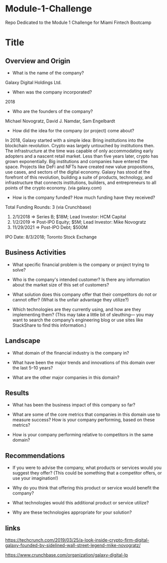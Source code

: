 # Module-1-Challenge
Repo Dedicated to the Module 1 Challenge for Miami Fintech Bootcamp

# Title

## Overview and Origin

* What is the name of the company?

Galaxy Digital Holdings Ltd. 

* When was the company incorporated?

2018

* Who are the founders of the company?

Michael Novogratz, David J. Namdar, Sam Engelbardt

* How did the idea for the company (or project) come about?

In 2018, Galaxy started with a simple idea: Bring institutions into the blockchain revolution. Crypto was largely untouched by institutions then. The infrastructure at the time was capable of only accommodating early adopters and a nascent retail market. Less than five years later, crypto has grown exponentially. Big institutions and companies have entered the space. Projects like DeFi and NFTs have created new value propositions, use cases, and sectors of the digital economy. Galaxy has stood at the forefront of this revolution, building a suite of products, technology, and infrastructure that connects institutions, builders, and entrepreneurs to all points of the crypto economy. (via galaxy.com)

* How is the company funded? How much funding have they received?

Total Funding Rounds: 3 (via Crunchbase)
1. 2/1/2018 => Series B; $18M; Lead Investor: HCM Capital
2. 1/2/2019 => Post-IPO Equity; $5M; Lead Investor: Mike Novogratz
3. 11/29/2021 => Post-IPO Debt; $500M

IPO Date: 8/3/2018; Toronto Stock Exchange

## Business Activities

* What specific financial problem is the company or project trying to solve?

* Who is the company's intended customer?  Is there any information about the market size of this set of customers?

* What solution does this company offer that their competitors do not or cannot offer? (What is the unfair advantage they utilize?)

* Which technologies are they currently using, and how are they implementing them? (This may take a little bit of sleuthing–– you may want to search the company’s engineering blog or use sites like StackShare to find this information.)


## Landscape

* What domain of the financial industry is the company in?

* What have been the major trends and innovations of this domain over the last 5–10 years?

* What are the other major companies in this domain?


## Results

* What has been the business impact of this company so far?

* What are some of the core metrics that companies in this domain use to measure success? How is your company performing, based on these metrics?

* How is your company performing relative to competitors in the same domain?


## Recommendations

* If you were to advise the company, what products or services would you suggest they offer? (This could be something that a competitor offers, or use your imagination!)

* Why do you think that offering this product or service would benefit the company?

* What technologies would this additional product or service utilize?

* Why are these technologies appropriate for your solution?

## links

https://techcrunch.com/2019/03/25/a-look-inside-crypto-firm-digital-galaxy-founded-by-sidelined-wall-street-legend-mike-novogratz/

https://www.crunchbase.com/organization/galaxy-digital-lp
